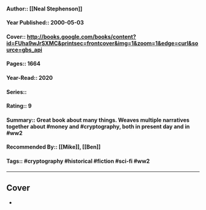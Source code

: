 #### Author:: [[Neal Stephenson]]
#### Year Published:: 2000-05-03
#### Cover:: http://books.google.com/books/content?id=FUha9wJrSXMC&printsec=frontcover&img=1&zoom=1&edge=curl&source=gbs_api
#### Pages:: 1664
#### Year-Read:: 2020
#### Series::
#### Rating:: 9
#### Summary:: Great book about many things. Weaves multiple narratives together about #money and #cryptography, both in present day and in #ww2
#### Recommended By:: [[Mike]], [[Ben]]
#### Tags:: #cryptography #historical #fiction #sci-fi #ww2

---
## Cover
- ![]() 